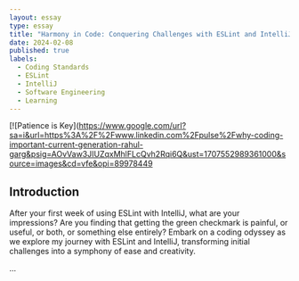 ```yaml
---
layout: essay
type: essay
title: "Harmony in Code: Conquering Challenges with ESLint and IntelliJ"
date: 2024-02-08
published: true
labels:
  - Coding Standards
  - ESLint
  - IntelliJ
  - Software Engineering
  - Learning
---
```


[![Patience is Key](https://www.google.com/url?sa=i&url=https%3A%2F%2Fwww.linkedin.com%2Fpulse%2Fwhy-coding-important-current-generation-rahul-garg&psig=AOvVaw3JIUZqxMhlFLcQvh2Rqi6Q&ust=1707552989361000&source=images&cd=vfe&opi=89978449


## Introduction

After your first week of using ESLint with IntelliJ, what are your impressions? Are you finding that getting the green checkmark is painful, or useful, or both, or something else entirely? Embark on a coding odyssey as we explore my journey with ESLint and IntelliJ, transforming initial challenges into a symphony of ease and creativity.

...
